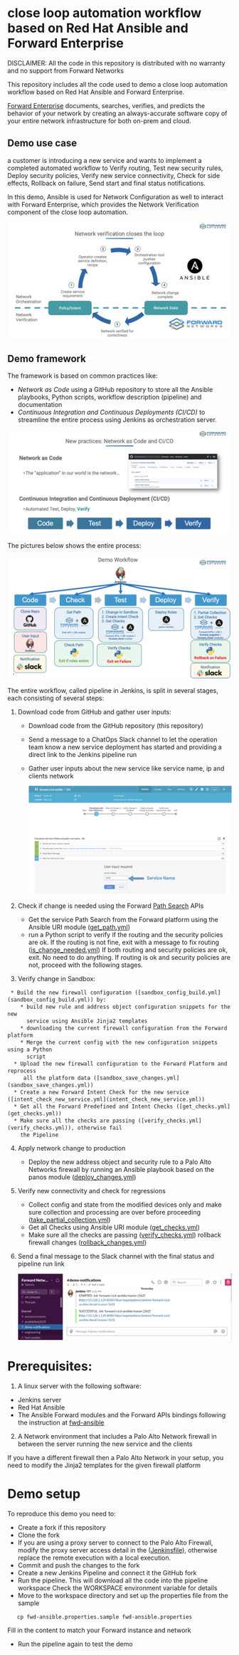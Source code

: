 # close loop automation workflow based on Red Hat Ansible and Forward Enterprise

<aside class="notice">
DISCLAIMER: All the code in this repository is distributed with no warranty and
no support from Forward Networks
</aside>

This repository includes all the code used to demo a close loop automation
workflow based on Red Hat Ansible and Forward Enterprise.

[Forward Enterprise](https://www.forwardnetworks.com/network-automation-software/)
documents, searches, verifies, and predicts the behavior of your network by
creating an always-accurate software copy of your entire network infrastructure
for both on-prem and cloud.

## Demo use case
a customer is introducing a new service and wants to implement a completed automated workflow to Verify routing, Test new security rules, Deploy
security policies, Verify new service connectivity, Check for side effects,
Rollback on failure, Send start and final status notifications.

In this demo, Ansible is used for Network Configuration as well to interact
with Forward Enterprise, which provides the Network Verification component
of the close loop automation.

![Verification](./images/close_loop_verification.png?width=800px&classes=shadow)

## Demo framework
The framework is based on common practices like:
 * *Network as Code* using a GitHub repository to store all the Ansible
     playbooks, Python scripts, workflow description (pipeline) and documentation
 * *Continuous Integration and Continuous Deployments (CI/CD)* to streamline the
    entire process using Jenkins as orchestration server.

![CI-CD](images/CI-CD.png?width=800px&classes=shadow)

The pictures below shows the entire process:

![Jenkins](images/jenkins_pipeline.png?width=800px&classes=shadow)

The entire workflow, called pipeline in Jenkins, is split in several stages, each consisting of several steps:

1. Download code from GitHub and gather user inputs:

   * Download code from the GitHub repository (this repository)
   * Send a message to a ChatOps Slack channel to let the operation team know
     a new service deployment has started and providing a direct link to the
     Jenkins pipeline run
   * Gather user inputs about the new service like service name, ip and clients
     network

     ![User Inputs](images/user_inputs.png?width=800px&classes=shadow)

2. Check if change is needed using the Forward [Path Search](https://app.forwardnetworks.com/api-doc#path-search) APIs

    * Get the service Path Search  from the Forward platform using the Ansible
      URI module ([get_path.yml](get_path.yml))
    * run a Python script to verify if the routing and the security policies are ok.
      If the routing is not fine, exit with a message to fix routing   ([is_change_needed.yml](is_change_needed.yml))
      If both routing and security policies are ok, exit. No need to do anything.
      If routing is ok and security policies are not, proceed with the following stages.

3.    Verify change in Sandbox:

     * Build the new firewall configuration ([sandbox_config_build.yml](sandbox_config_build.yml)) by:
        * build new rule and address object configuration snippets for the new
          service using Ansible Jinja2 templates
        * downloading the current firewall configuration from the Forward platform
        * Merge the current config with the new configuration snippets using a Python
          script
      * Upload the new firewall configuration to the Forward Platform and reprocess
         all the platform data ([sandbox_save_changes.yml](sandbox_save_changes.yml))
      * Create a new Forward Intent Check for the new service ([intent_check_new_service.yml](intent_check_new_service.yml))
      * Get all the Forward Predefined and Intent Checks ([get_checks.yml](get_checks.yml))
      * Make sure all the checks are passing ([verify_checks.yml](verify_checks.yml)), otherwise fail
        the Pipeline

4. Apply network change to production

      * Deploy the new address object and security rule to a Palo Alto Networks
        firewall by running an Ansible playbook based on the panos module ([deploy_changes.yml](deploy_changes.yml))

5. Verify new connectivity and check for regressions

      * Collect config and state from the modified devices only and make sure
        collection and processing are over before proceeding ([take_partial_collection.yml](take_partial_collection.yml))
      * Get all Checks using Ansible URI module ([get_checks.yml](get_checks.yml))
      * Make sure all the checks are passing ([verify_checks.yml](verify_checks.yml))
        rollback firewall changes ([rollback_changes.yml](rollback_changes.yml))

6. Send a final message to the Slack channel with the final status and pipeline
   run link

   ![slack](images/slack.png?width=800px&classes=shadow)

# Prerequisites:
 1. A linux server with the following software:
   * Jenkins server
   * Red Hat Ansible
   * The Ansible Forward modules and the Forward APIs bindings following the instruction at [fwd-ansible](https://github.com/forwardnetworks/fwd-ansible)
 2. A Network environment that includes a Palo Alto Network firewall in between
    the server running the new service and the clients

<aside class="notice">
If you have a different firewall then a Palo Alto Network in your setup, you need to modify the
Jinja2 templates for the given firewall platform
</aside>

# Demo setup

To reproduce this demo you need to:

 * Create a fork if this repository
 * Clone the fork
 * If you are using a proxy server to connect to the Palo Alto Firewall,
   modify the proxy server access detail in the ([Jenkinsfile](Jenkinsfile)),
   otherwise replace the remote execution with a local execution.
 * Commit and push the changes to the fork
 * Create a new Jenkins Pipeline and connect it the GitHub fork
 * Run the pipeline. This will download all the code into the pipeline workspace
   Check the WORKSPACE environment variable for details
 * Move to the workspace directory and set up the properties file from the sample

```
   cp fwd-ansible.properties.sample fwd-ansible.properties
```

   Fill in the content to match your Forward instance and network
 * Run the pipeline again to test the demo
